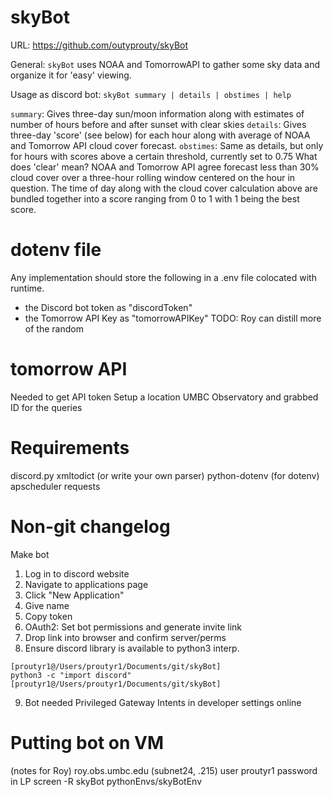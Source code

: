 # skyBot

URL: https://github.com/outyprouty/skyBot

General: `skyBot` uses NOAA and TomorrowAPI to gather some sky data and organize it for 'easy' viewing.

Usage as discord bot: `skyBot summary | details | obstimes | help`

`summary`: Gives three-day sun/moon information along with estimates of number of hours before and after sunset with clear skies
`details`: Gives three-day 'score' (see below) for each hour along with average of NOAA and Tomorrow API cloud cover forecast.
`obstimes`: Same as details, but only for hours with scores above a certain threshold, currently set to 0.75
What does 'clear' mean? NOAA and Tomorrow API agree forecast less than 30\% cloud cover over a three-hour rolling window centered on the hour in question.
The time of day along with the cloud cover calculation above are bundled together into a score ranging from 0 to 1 with 1 being the best score.

# dotenv file
Any implementation should store the following in a .env file colocated with runtime.
- the Discord bot token as "discordToken" 
- the Tomorrow API Key as "tomorrowAPIKey"
TODO: Roy can distill more of the random 

# tomorrow API
Needed to get API token
Setup a location UMBC Observatory and grabbed ID for the queries

# Requirements
discord.py
xmltodict (or write your own parser)
python-dotenv (for dotenv)
apscheduler
requests

# Non-git changelog
Make bot
 1. Log in to discord website
 2. Navigate to applications page
 3. Click "New Application"
 4. Give name
 5. Copy token
 6. OAuth2: Set bot permissions and generate invite link
 7. Drop link into browser and confirm server/perms
 8. Ensure discord library is available to python3 interp.
 ```
[proutyr1@/Users/proutyr1/Documents/git/skyBot]
python3 -c "import discord"
[proutyr1@/Users/proutyr1/Documents/git/skyBot]
```
9. Bot needed Privileged Gateway Intents in developer settings online

# Putting bot on VM
(notes for Roy)
roy.obs.umbc.edu (subnet24, .215)
user proutyr1
password in LP
screen -R skyBot
pythonEnvs/skyBotEnv



